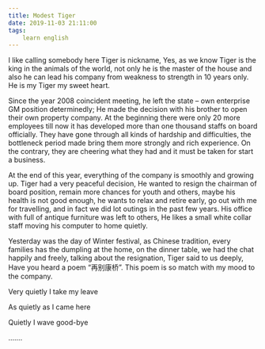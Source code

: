 ```yaml
---
title: Modest Tiger
date: 2019-11-03 21:11:00
tags:
    learn english
---
```

I like calling somebody here Tiger is nickname, Yes,
as we know Tiger is the king in the animals of the world, not only he is the
master of the house and also he can lead his company from weakness to strength
in 10 years only. He is my Tiger my sweet heart.

Since the year 2008 coincident meeting, he left the
state – own enterprise GM position determinedly; He made the decision with his
brother to open their own property company. At the beginning there were only 20
more employees till now it has developed more than one thousand staffs on board
officially. They have gone through all kinds of hardship and difficulties, the
bottleneck period made bring them more strongly and rich experience. On the
contrary, they are cheering what they had and it must be taken for start a
business.

At the end of this year, everything of the company is smoothly
and growing up. Tiger had a very peaceful decision, He wanted to resign the
chairman of board position, remain more chances for youth and others, maybe his
health is not good enough, he wants to relax and retire early, go out with me
for travelling, and in fact we did lot outings in the past few years. His office
with full of antique furniture was left to others, He likes a small white collar
staff moving his computer to home quietly.

Yesterday was the day of Winter festival, as Chinese tradition,
every families has the dumpling at the home, on the dinner table, we had the
chat happily and freely, talking about the resignation, Tiger said to us
deeply, Have you heard a poem “再别康桥”. This poem is so match with my mood
to the company.

Very quietly I take my leave

As quietly as I came here

Quietly I wave good-bye

…….